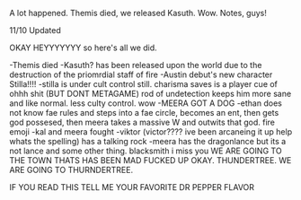 
A lot happened. Themis died, we released Kasuth. Wow. Notes, guys!

11/10 Updated

OKAY HEYYYYYYY so here's all we did.

-Themis died
-Kasuth? has been released upon the world due to the destruction of the priomrdial staff of fire
-Austin debut's new character Stilla!!!!
-stilla is under cult control still. charisma saves is a player cue of ohhh shit (BUT DONT METAGAME) rod of undetection keeps him more sane and like normal. less culty control. wow
-MEERA GOT A DOG
-ethan does not know fae rules and steps into a fae circle, becomes an ent, then gets god possesed, then meera takes a massive W and outwits that god. fire emoji
-kal and meera fought
-viktor (victor???? ive been arcaneing it up help whats the spelling) has a talking rock
-meera has the dragonlance but its a not lance and some other thing. blacksmith i miss you
WE ARE GOING TO THE TOWN THATS HAS BEEN MAD FUCKED UP OKAY. THUNDERTREE. WE ARE GOING TO THURNDERTREE. 

IF YOU READ THIS TELL ME YOUR FAVORITE DR PEPPER FLAVOR

